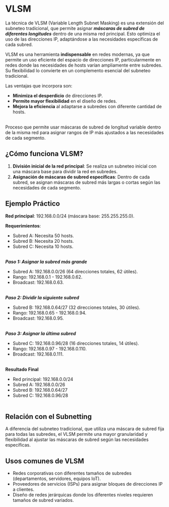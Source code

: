 # VLSM 

La técnica de VLSM (Variable Length Subnet Masking) es una extensión del subneteo tradicional, que permite asignar ***máscaras de subred de diferentes longitudes*** dentro de una misma red principal. Esto optimiza el uso de las direcciones IP, adaptándose a las necesidades específicas de cada subred.

VLSM es una herramienta **indispensable** en redes modernas, ya que permite un uso eficiente del espacio de direcciones IP, particularmente en redes donde las necesidades de hosts varían ampliamente entre subredes. Su flexibilidad lo convierte en un complemento esencial del subneteo tradicional.

Las ventajas que incorpora son:

- **Minimiza el desperdicio** de direcciones IP.
- **Permite mayor flexibilidad** en el diseño de redes.
- **Mejora la eficiencia** al adaptarse a subredes con diferente cantidad de hosts.
<br><br>

<div class="custom-quote">Proceso que permite usar máscaras de subred de longitud variable dentro de la misma red para asignar rangos de IP más ajustados a las necesidades de cada segmento.</div>


## ¿Cómo funciona VLSM?

1. **División inicial de la red principal**: Se realiza un subneteo inicial con una máscara base para dividir la red en subredes.
2. **Asignación de máscaras de subred específicas**: Dentro de cada subred, se asignan máscaras de subred más largas o cortas según las necesidades de cada segmento.


## Ejemplo Práctico
**Red principal**: 192.168.0.0/24 (máscara base: 255.255.255.0).

**Requerimientos**:

- Subred A: Necesita 50 hosts.
- Subred B: Necesita 20 hosts.
- Subred C: Necesita 10 hosts.
<br><br>

***Paso 1: Asignar la subred más grande***

- Subred A: 192.168.0.0/26 (64 direcciones totales, 62 útiles).
- Rango: 192.168.0.1 - 192.168.0.62.
- Broadcast: 192.168.0.63.
<br><br>

***Paso 2: Dividir la siguiente subred***

- Subred B: 192.168.0.64/27 (32 direcciones totales, 30 útiles).
- Rango: 192.168.0.65 - 192.168.0.94.
- Broadcast: 192.168.0.95.
<br><br>

***Paso 3: Asignar la última subred***

- Subred C: 192.168.0.96/28 (16 direcciones totales, 14 útiles).
- Rango: 192.168.0.97 - 192.168.0.110.
- Broadcast: 192.168.0.111.
<br><br>

**Resultado Final**

- Red principal: 192.168.0.0/24
- Subred A: 192.168.0.0/26
- Subred B: 192.168.0.64/27
- Subred C: 192.168.0.96/28
<br><br>

## Relación con el Subnetting
A diferencia del subneteo tradicional, que utiliza una máscara de subred fija para todas las subredes, el VLSM permite una mayor granularidad y flexibilidad al ajustar las máscaras de subred según las necesidades específicas.

## Usos comunes de VLSM

- Redes corporativas con diferentes tamaños de subredes (departamentos, servidores, equipos IoT).
- Proveedores de servicios (ISPs) para asignar bloques de direcciones IP a clientes.
- Diseño de redes jerárquicas donde los diferentes niveles requieren tamaños de subred variados.
